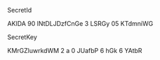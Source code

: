 SecretId

AKIDA 90 lNtDLJDzfCnGe 3 LSRGy 05 KTdmniWG

SecretKey

KMrGZluwrkdWM 2 a 0 JUafbP 6 hGk 6 YAtbR


